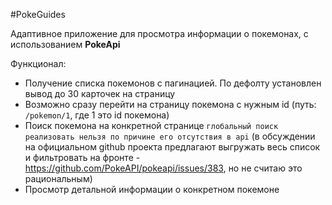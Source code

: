 #PokeGuides 

Адаптивное приложение для просмотра информации о покемонах, с использованием **PokeApi**

Функционал:
- Получение списка покемонов с пагинацией. По дефолту установлен вывод до 30 карточек на страницу
- Возможно сразу перейти на страницу покемона с нужным id (путь: `/pokemon/1`, где 1 это id покемона)
- Поиск покемона на конкретной странице `глобальный поиск реализовать нельзя по причине его отсутствия в api` (в обсуждении на официальном github проекта предлагают выгружать весь список и фильтровать на фронте - https://github.com/PokeAPI/pokeapi/issues/383, но не считаю это рациональным)
- Просмотр детальной информации о конкретном покемоне
